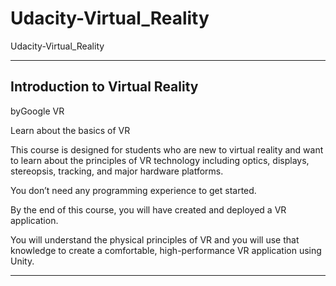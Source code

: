 # Udacity-Virtual_Reality
Udacity-Virtual_Reality


-------


## Introduction to Virtual Reality
byGoogle VR

Learn about the basics of VR

This course is designed for students who are new to virtual reality and want to learn about the principles of VR technology including optics, displays, stereopsis, tracking, and major hardware platforms. 

You don’t need any programming experience to get started.

By the end of this course, you will have created and deployed a VR application. 

You will understand the physical principles of VR and you will use that knowledge to create a comfortable, high-performance VR application using Unity.



-------














